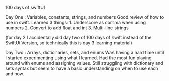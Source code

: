 100 days of swiftUI

Day One : Variables, constants, strings, and numbers
    Good review of how to use in swift. Learned 3 things:
        1. Underscore as comma when using numbers
        2. Convert to add float and int 
        3. Multi-line strings
       
(for day 2 I accidentally did day two of 100 days of swift instead of the SwiftUi Version, so technically this is day 3 learning material)

Day Two : Arrays, dictionaries, sets, and enums
    Was having a hard time until I started experimenting using what I learned.
    Had the most fun playing around with enums and assigning values.
    Still struggling with dictionary and sets syntax but seem to have a basic understanding on when to use each and how.
    
    
